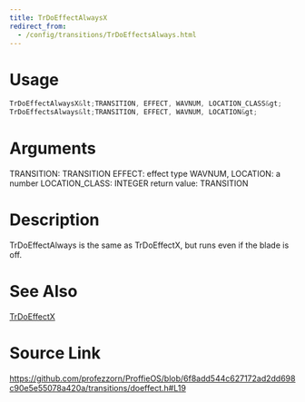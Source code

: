```yaml
---
title: TrDoEffectAlwaysX
redirect_from:
  - /config/transitions/TrDoEffectsAlways.html
---
```


# Usage
```cpp
TrDoEffectAlwaysX&lt;TRANSITION, EFFECT, WAVNUM, LOCATION_CLASS&gt;
TrDoEffectsAlways&lt;TRANSITION, EFFECT, WAVNUM, LOCATION&gt;
```

# Arguments
TRANSITION: TRANSITION
EFFECT: effect type
WAVNUM, LOCATION: a number
LOCATION_CLASS: INTEGER
return value: TRANSITION

# Description
TrDoEffectAlways is the same as TrDoEffectX, but runs even if
the blade is off.

# See Also
[TrDoEffectX](/config/transitions/TrDoEffectX.html)

# Source Link
https://github.com/profezzorn/ProffieOS/blob/6f8add544c627172ad2dd698c90e5e55078a420a/transitions/doeffect.h#L19
